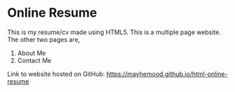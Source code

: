 # Online Resume
This is my resume/cv made using HTML5. This is a multiple page website. 
The other two pages are, 
1. About Me 
2. Contact Me

Link to website hosted on GitHub: https://mayhemood.github.io/html-online-resume
